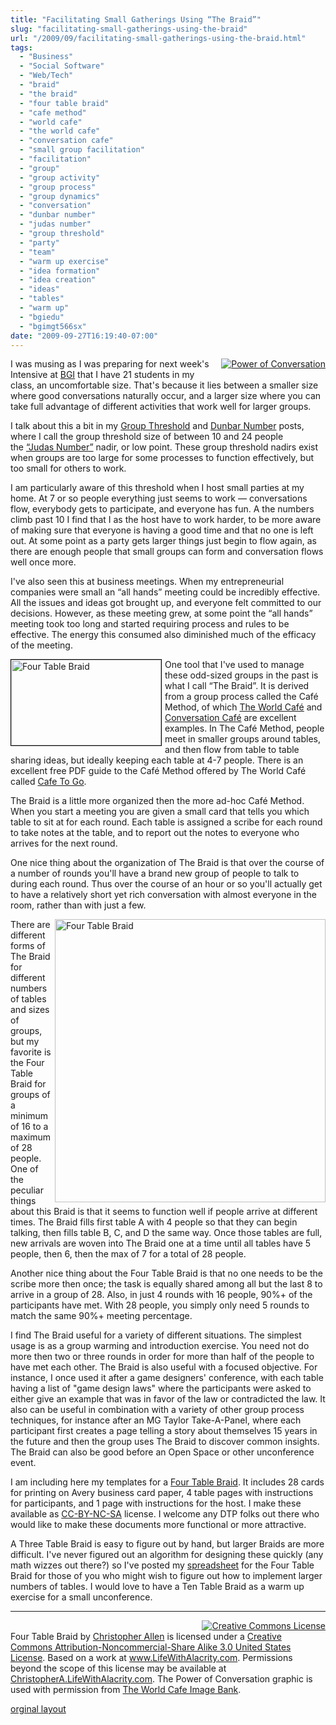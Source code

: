 ```yaml
---
title: "Facilitating Small Gatherings Using “The Braid”"
slug: "facilitating-small-gatherings-using-the-braid"
url: "/2009/09/facilitating-small-gatherings-using-the-braid.html"
tags:
  - "Business"
  - "Social Software"
  - "Web/Tech"
  - "braid"
  - "the braid"
  - "four table braid"
  - "cafe method"
  - "world cafe"
  - "the world cafe"
  - "conversation cafe"
  - "small group facilitation"
  - "facilitation"
  - "group"
  - "group activity"
  - "group process"
  - "group dynamics"
  - "conversation"
  - "dunbar number"
  - "judas number"
  - "group threshold"
  - "party"
  - "team"
  - "warm up exercise"
  - "idea formation"
  - "idea creation"
  - "ideas"
  - "tables"
  - "warm up"
  - "bgiedu"
  - "bgimgt566sx"
date: "2009-09-27T16:19:40-07:00"
---
```

<p><a href="http://www.theworldcafe.com/bank_book.htm" style="float: right; margin: 0px 0px 5px 5px;"><img alt="Power of Conversation" class="at-xid-6a00d8341d8bc053ef0120a5f61c98970c " src="/previous/.a/6a00d8341d8bc053ef0120a5f61c98970c-320wi" /></a> I was musing as I was preparing for next week&#39;s Intensive at <a href="/2009/09/teaching-using-the-social-web-for-social-change-at-bgiedu.html">BGI</a> that I have 21 students in my class, an uncomfortable size. That&#39;s because it lies between a smaller size where good conversations naturally occur, and a larger size where you can take full advantage of different activities that work well for larger groups.</p>
<p>I talk about this a bit in my <a href="/2008/09/group-threshold.html">Group Threshold</a> and <a href="/2004/03/the_dunbar_numb.html">Dunbar Number</a> posts, where I call the group threshold size of between 10 and 24 people the&#0160;<a href="/2008/09/group-threshold.html#Judas_Number">“Judas Number”</a> nadir, or low point. These group threshold nadirs exist when groups are too large for some processes to function effectively, but too small for others to work.</p>
<p>I am particularly aware of this threshold when I host small parties at my home. At 7 or so people everything just seems to work — conversations flow, everybody gets to participate, and everyone has fun. A the numbers climb past 10 I find that I as the host have to work harder, to be more aware of making sure that everyone is having a good time and that no one is left out. At some point as a party gets larger things just begin to flow again, as there are enough people that small groups can form and conversation flows well once more.</p>
<p>I&#39;ve also seen this at business meetings. When my entrepreneurial companies were small an “all hands” meeting could be incredibly effective. All the issues and ideas got brought up, and everyone felt committed to our decisions. However, as these meeting grew, at some point the “all hands” meeting took too long and started requiring process and rules to be effective. The energy this consumed also diminished much of the efficacy of the meeting.</p>
<p><a href="http://lifewithalacrity.blogs.com/files/Four%20Table%20Braid.pdf" style="float: left; margin: 0px 5px 5px 0px; border=1" title="Four Table Braid"><img alt="Four Table Braid" height="137" src="http://farm3.static.flickr.com/2434/3959741597_77ffe2ca15_m.jpg" style="border-top-width: 1px; border-right-width: 1px; border-bottom-width: 1px; border-left-width: 1px; border-top-style: solid; border-right-style: solid; border-bottom-style: solid; border-left-style: solid; border-top-color: black; border-right-color: black; border-bottom-color: black; border-left-color: black; " title="Card from Four Table Braid" width="240" /></a>One tool that I&#39;ve used to manage these odd-sized groups in the past is what I call “The Braid”. It is derived from a group process called the Café Method, of which <a href="http://www.theworldcafe.com/">The World Café</a> and <a href="http://"></a><a href="http://www.conversationcafe.org/">Conversation Café</a> are excellent examples. In The Café Method, people meet in smaller groups around tables, and then flow from table to table sharing ideas, but ideally keeping each table at 4-7 people. There is an excellent free PDF guide to the Café Method offered by The World Café called <a href="http://www.theworldcafe.com/articles/cafetogo.pdf">Cafe To Go</a>.</p>
<p>The Braid is a little more organized then the more ad-hoc Café Method. When you start a meeting you are given a small card that tells you which table to sit at for each round. Each table is assigned a scribe for each round to take notes at the table, and to report out the notes to everyone who arrives for the next round.</p>
<p>One nice thing about the organization of The Braid is that over the course of a number of rounds you&#39;ll have a brand new group of people to talk to during each round. Thus over the course of an hour or so you&#39;ll actually get to have a relatively short yet rich conversation with almost everyone in the room, rather than with just a few.</p>
<p><a href="http://spreadsheets.google.com/pub?key=tSZvgWmkax0xsBfKY3Lj69Q&amp;gid=0" style="float: right; margin: 0px 0px 5px 5px;" title="Four Table Braid"><img alt="Four Table Braid" height="453" src="http://farm3.static.flickr.com/2622/3960601974_652a29b96f.jpg" width="433" /></a> There are different forms of The Braid for different numbers of tables and sizes of groups, but my favorite is the Four Table Braid for groups of a minimum of 16 to a maximum of 28 people. One of the peculiar things about this Braid is that it seems to function well if people arrive at different times. The Braid fills first table A with 4 people so that they can begin talking, then fills table B, C, and D the same way. Once those tables are full, new arrivals are woven into The Braid one at a time until all tables have 5 people, then 6, then the max of 7 for a total of 28 people.</p>
<p>Another nice thing about the Four Table Braid is that no one needs to be the scribe more then once; the task is equally shared among all but the last 8 to arrive in a group of 28. Also, in just 4 rounds with 16 people, 90%+ of the participants have met. With 28 people, you simply only need 5 rounds to match the same 90%+ meeting percentage.</p>
<p>I find The Braid useful for a variety of different situations. The simplest usage is as a group warming and introduction exercise. You need not do more then two or three rounds in order for more than half of the people to have met each other. The Braid is also useful with a focused objective. For instance, I once used it after a game designers&#39; conference, with each table having a list of &quot;game design laws&quot; where the participants were asked to either give an example that was in favor of the law or contradicted the law. It also can be useful in combination with a variety of other group process techniques, for instance after an MG Taylor Take-A-Panel, where each participant first creates a page telling a story about themselves 15 years in the future and then the group uses The Braid to discover common insights. The Braid can also be good before an Open Space or other unconference event.</p>
<p>I am including here my templates for a <a href="http://lifewithalacrity.blogs.com/files/Four%20Table%20Braid.pdf">Four Table Braid</a>. It includes 28 cards for printing on Avery business card paper, 4 table pages with instructions for participants, and 1 page with instructions for the host. I make these available as <a href="http://creativecommons.org/licenses/by-nc-sa/3.0/us/" rel="license">CC-BY-NC-SA</a> license. I welcome any DTP folks out there who would like to make these documents more functional or more attractive.</p>
<p>A Three Table Braid is easy to figure out by hand, but larger Braids are more difficult. I&#39;ve never figured out an algorithm for designing these quickly (any math wizzes out there?) so I&#39;ve posted my <a href="http://spreadsheets.google.com/pub?key=tSZvgWmkax0xsBfKY3Lj69Q&amp;gid=0">spreadsheet</a> for the Four Table Braid for those of you who might wish to figure out how to implement larger numbers of tables. I would love to have a Ten Table Braid as a warm up exercise for a small unconference.</p>
<hr />
<p><a href="http://creativecommons.org/licenses/by-nc-sa/3.0/us/" rel="license" style=" float: right;"><img alt="Creative Commons License" src="http://i.creativecommons.org/l/by-nc-sa/3.0/us/88x31.png" style="border-width:0" title="Creative Commons License" /></a><br /><span property="dc:title" xmlns:dc="http://purl.org/dc/elements/1.1/">Four Table Braid</span> by <a href="http://www.LifeWithAlacrity.com" property="cc:attributionName" rel="cc:attributionURL" xmlns:cc="http://creativecommons.org/ns#">Christopher Allen</a> is licensed under a <a href="http://creativecommons.org/licenses/by-nc-sa/3.0/us/" rel="license">Creative Commons Attribution-Noncommercial-Share Alike 3.0 United States License</a>. Based on a work at <a href="http://www.LifeWithAlacrity.com/2009/09/facilitating-small-gatherings-using-the-braid.html " rel="dc:source" xmlns:dc="http://purl.org/dc/elements/1.1/">www.LifeWithAlacrity.com</a>.&#0160;Permissions beyond the scope of this license may be available at <a href="http://ChristopherA.LifeWithAlacrity.com" rel="cc:morePermissions" xmlns:cc="http://creativecommons.org/ns#">ChristopherA.LifeWithAlacrity.com</a>.&#0160;The Power of Conversation graphic is used with permission from <a href="http://www.theworldcafe.com/bank_book.htm">The World Cafe Image Bank</a>.</p>
<p class="previous"><a href="/previous/2009/09/facilitating-small-gatherings-using-the-braid.html" rel="syndication" class="u-syndication" >orginal layout</a></p>
